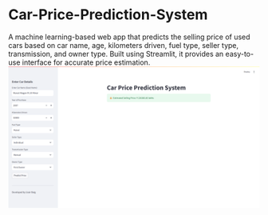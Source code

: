 # Car-Price-Prediction-System
A machine learning-based web app that predicts the selling price of used cars based on car name, age, kilometers driven, fuel type, seller type, transmission, and owner type. Built using Streamlit, it provides an easy-to-use interface for accurate price estimation.
![Project Screenshot](./Screenshot%20(2).png)

